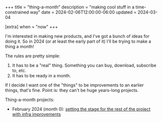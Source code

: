 +++
title = "thing-a-month"
description = "making cool stuff in a time-constrained way"
date = 2024-02-06T12:00:00-06:00
updated = 2024-03-04

[extra]
when = "now"
+++

I'm interested in making new products, and I've got a bunch of ideas for doing it.
So in 2024 (or at least the early part of it) I'll be trying to make a thing a month!

The rules are pretty simple:

1. It has to be a "real" thing. Something you can buy, download, subscribe to, etc.
2. It has to be ready in a month.

If I decide I want one of the "things" to be improvements to an earlier things, that's fine.
Point is: they can't be huge years-long projects.

Thing-a-month projects:

- February 2024 (month 0): [setting the stage for the rest of the project with infra improvements](@/projects/thing-a-month-meta.md)
